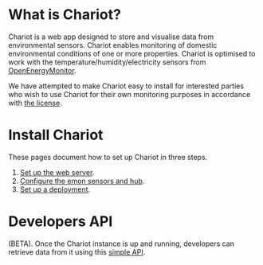 # What is Chariot?
Chariot is a web app designed to store and visualise data from environmental sensors. Chariot enables monitoring of domestic environmental conditions of one or more properties. Chariot is optimised to work with the temperature/humidity/electricity sensors from [OpenEnergyMonitor](https://openenergymonitor.org/emon/hardware). 

We have attempted to make Chariot easy to install for interested parties who wish to use Chariot for their own monitoring purposes in accordance with [the license](https://github.com/horizon-institute/chariot/blob/master/LICENSE).

# Install Chariot
These pages document how to set up Chariot in three steps. 

1. [Set up the web server](https://github.com/horizon-institute/chariot/wiki/Server-Setup).
2. [Configure the emon sensors and hub](https://github.com/horizon-institute/chariot/wiki/Hub-Setup). 
3. [Set up a deployment](https://github.com/horizon-institute/chariot/wiki/Deployment-setup).

# Developers API
(BETA). Once the Chariot instance is up and running, developers can retrieve data from it using this [simple API](https://github.com/horizon-institute/chariot/wiki/API). 
